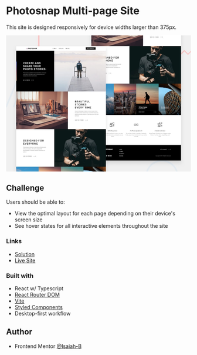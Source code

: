 # Photosnap Multi-page Site
This site is designed responsively for device widths larger than 375px.

![](./preview.jpg)


## Challenge
Users should be able to:

- View the optimal layout for each page depending on their device's screen size
- See hover states for all interactive elements throughout the site

### Links

- [Solution]()
- [Live Site]()

### Built with

- React w/ Typescript
- [React Router DOM](https://reactrouter.com/en/main)
- [Vite](https://vitejs.dev/)
- [Styled Components](https://styled-components.com/)
- Desktop-first workflow

## Author

- Frontend Mentor [@Isaiah-B](https://www.frontendmentor.io/profile/Isaiah-B)
